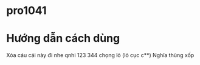 # pro1041
# Hướng dẫn cách dùng
Xóa cáu cái này đi nhe
qnhi 123 344
chọng lỏ (lỏ cục c**)
Nghĩa thùng xốp
